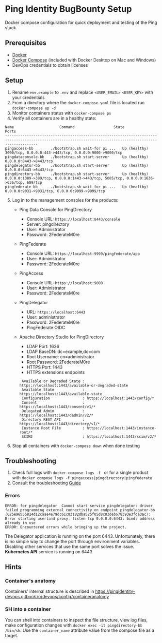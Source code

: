 # Ping Identity BugBounty Setup
Docker compose configuration for quick deployment and testing of the Ping stack.

## Prerequisites
* [Docker](https://docs.docker.com/install/)
* [Docker Compose](https://docs.docker.com/compose/install/) (included with Docker Desktop on Mac and Windows)
* DevOps credentials to obtain licenses

## Setup
1. Rename `env.example` to `.env` and replace `<USER_EMAIL>` `<USER_KEY>` with your credentials
2. From a directory where the `docker-compose.yaml` file is located run `docker-compose up -d`
3. Monitor containers status with `docker-compose ps`
4. Verify all containers are in a healthy state:
```
Name                     Command                  State                                               Ports
-----------------------------------------------------------------------------------------------------------------------------------------------------------
pingaccess-bb        ./bootstrap.sh wait-for pi ...   Up (healthy)   3000/tcp, 0.0.0.0:443->443/tcp, 0.0.0.0:9000->9000/tcp
pingdataconsole-bb   ./bootstrap.sh start-server      Up (healthy)   0.0.0.0:8443->8443/tcp
pingdelegator-bb     ./bootstrap.sh start-server      Up (healthy)   0.0.0.0:6443->6443/tcp
pingdirectory-bb     ./bootstrap.sh start-server      Up (healthy)   0.0.0.0:1389->389/tcp, 0.0.0.0:1443->443/tcp, 5005/tcp, 0.0.0.0:1636->636/tcp, 689/tcp
pingfederate-bb      ./bootstrap.sh wait-for pi ...   Up (healthy)   0.0.0.0:9031->9031/tcp, 0.0.0.0:9999->9999/tcp
```
5. Log in to the management consoles for the products:

   * Ping Data Console for PingDirectory
     - Console URL: `https://localhost:8443/console`
     - Server: pingdirectory
     - User: Administrator
     - Password: 2FederateM0re

   * PingFederate
     - Console URL: `https://localhost:9999/pingfederate/app`
     - User: Administrator
     - Password: 2FederateM0re

   * PingAccess
     - Console URL: `https://localhost:9000`
     - User: Administrator
     - Password: 2FederateM0re

   * PingDelegator
     - URL: `https://localhost:6443`
     - User: administrator
     - Password: 2FederateM0re
     - PingFederate OIDC

   * Apache Directory Studio for PingDirectory
     - LDAP Port: 1636
     - LDAP BaseDN: dc=example,dc=com
     - Root Username: cn=administrator
     - Root Password: 2FederateM0re
     - HTTPS Port: 1443
     - HTTPS extensions endpoints
     ```log
      Available or Degraded State : https://localhost:1443/available-or-degraded-state
      Available State             : https://localhost:1443/available-state
      Configuration               : https://localhost:1443/config/*
      Consent                     : https://localhost:1443/consent/v1/*
      Delegated Admin             : https://localhost:1443/dadmin/v2/*
      Directory REST API          : https://localhost:1443/directory/v1/*
      Instance Root File          : https://localhost:1443/instance-root/*
      SCIM2                       : https://localhost:1443/scim/v2/*
      ```

6. Stop all containers with `docker-compose down` when done testing

## Troubleshooting
1. Check full logs with `docker-compose logs -f ` or for a single product with `docker compose logs -f pingaccess|pingdirectory|pingfederate`
2. Consult the troubleshooting [Guide](https://github.com/pingidentity/pingidentity-devops-getting-started/blob/master/docs/troubleshooting.md)

### Errors
```
ERROR: for pingdelegator  Cannot start service pingdelegator: driver failed programming external connectivity on endpoint pingdelegator-bb (025e96555814d12caae4e79dc61c03182dba525f05d8c03deb678393e3fda3ac): Error starting userland proxy: listen tcp 0.0.0.0:6443: bind: address already in use
ERROR: Encountered errors while bringing up the project.
```
The Delegator application is running on the port 6443. Unfortunately, there is no simple way to change the port through environment variables. Disabling other services that use the same port solves the issue. **Kubernetes API** service is running on 6443.

## Hints
### Container's anatomy
Containers' internal structure is described in https://pingidentity-devops.gitbook.io/devops/config/containeranatomy

### SH into a container
You can shell into containers to inspect the file structure, view log files, make configuration changes with `docker exec -it pingdirectory-bb /bin/sh`. Use the `container_name` attribute value from the compose file as a target.
